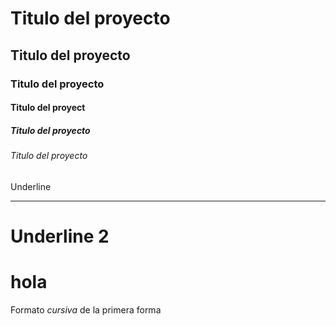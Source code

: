 #  Titulo del proyecto
## Titulo del proyecto
### Titulo del proyecto
#### Titulo del proyect
##### Titulo del proyecto
###### Titulo del proyecto
Underline
______________
Underline 2
==============
# hola
Formato *cursiva* de la primera forma
